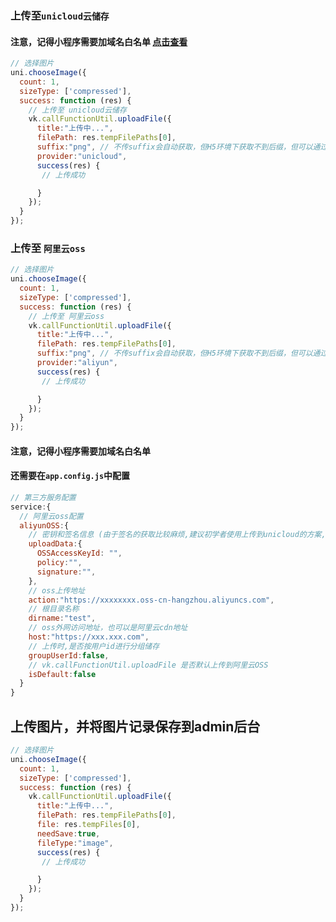 ### 上传至`unicloud云储存`
#### 注意，记得小程序需要加域名白名单 [点击查看](https://uniapp.dcloud.io/uniCloud/quickstart?id=%e5%b0%8f%e7%a8%8b%e5%ba%8f%e4%b8%ad%e4%bd%bf%e7%94%a8unicloud%e7%9a%84%e7%99%bd%e5%90%8d%e5%8d%95%e9%85%8d%e7%bd%ae)
```js
// 选择图片
uni.chooseImage({
  count: 1,
  sizeType: ['compressed'],
  success: function (res) {
    // 上传至 unicloud云储存
    vk.callFunctionUtil.uploadFile({
      title:"上传中...",
      filePath: res.tempFilePaths[0],
      suffix:"png", // 不传suffix会自动获取，但H5环境下获取不到后缀，但可以通过file.name 获取
      provider:"unicloud",
      success(res) {
       // 上传成功

      }
    });
  }
});

```

### 上传至 `阿里云oss`

```js
// 选择图片
uni.chooseImage({
  count: 1,
  sizeType: ['compressed'],
  success: function (res) {
    // 上传至 阿里云oss
    vk.callFunctionUtil.uploadFile({
      title:"上传中...",
      filePath: res.tempFilePaths[0],
      suffix:"png", // 不传suffix会自动获取，但H5环境下获取不到后缀，但可以通过file.name 获取
      provider:"aliyun",
      success(res) {
       // 上传成功

      }
    });
  }
});

```

#### 注意，记得小程序需要加域名白名单
#### 还需要在`app.config.js`中配置
```js
// 第三方服务配置
service:{
  // 阿里云oss配置
  aliyunOSS:{
    // 密钥和签名信息 (由于签名的获取比较麻烦,建议初学者使用上传到unicloud的方案,上传到阿里云OSS是给有特殊需求的用户使用)
    uploadData:{
      OSSAccessKeyId: "",
      policy:"",
      signature:"",
    },
    // oss上传地址
    action:"https://xxxxxxxx.oss-cn-hangzhou.aliyuncs.com",
    // 根目录名称
    dirname:"test",
    // oss外网访问地址，也可以是阿里云cdn地址
    host:"https://xxx.xxx.com",
    // 上传时,是否按用户id进行分组储存
    groupUserId:false,
    // vk.callFunctionUtil.uploadFile 是否默认上传到阿里云OSS
    isDefault:false
  }
}
```
## 上传图片，并将图片记录保存到admin后台
```js
// 选择图片
uni.chooseImage({
  count: 1,
  sizeType: ['compressed'],
  success: function (res) {
    vk.callFunctionUtil.uploadFile({
      title:"上传中...",
      filePath: res.tempFilePaths[0],
      file: res.tempFiles[0],
      needSave:true,
      fileType:"image",
      success(res) {
       // 上传成功

      }
    });
  }
});

```

